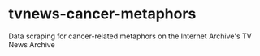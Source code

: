 # tvnews-cancer-metaphors
Data scraping for cancer-related metaphors on the Internet Archive's TV News Archive
